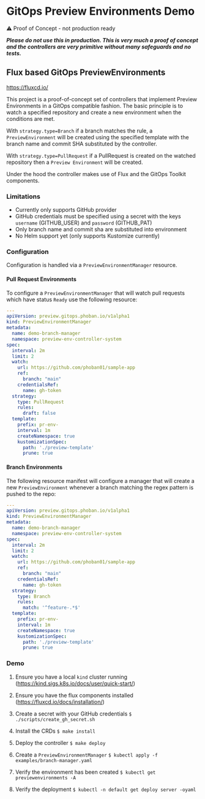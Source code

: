 # GitOps Preview Environments Demo

⚠️ Proof of Concept - not production ready

***Please do not use this in production. This is very much a proof of concept and the controllers are very primitive without many safeguards and no tests.***

## Flux based GitOps PreviewEnvironments

https://fluxcd.io/

This project is a proof-of-concept set of controllers that implement Preview Environments in a GitOps compatible fashion. The basic principle is to watch a specified repository and create a new environment when the conditions are met.

With `strategy.type=Branch` if a branch matches the rule, a `PreviewEnvironment` will be created using the specified template
with the branch name and commit SHA substituted by the controller.

With `strategy.type=PullRequest` if a PullRequest is created on the watched repository then a `Preview Environment` will be created.

Under the hood the controller makes use of Flux and the GitOps Toolkit components.

### Limitations

- Currently only supports GitHub provider
- GitHub credentials must be specified using a secret with the keys `username` (GITHUB_USER) and `password` (GITHUB_PAT)
- Only branch name and commit sha are substituted into environment
- No Helm support yet (only supports Kustomize currently)

### Configuration

Configuration is handled via a `PreviewEnvironmentManager` resource.

#### Pull Request Environments

To configure a `PreviewEnvironmentManager` that will watch pull requests which have status `Ready` use the following resource:

```yaml
---
apiVersion: preview.gitops.phoban.io/v1alpha1
kind: PreviewEnvironmentManager
metadata:
  name: demo-branch-manager
  namespace: preview-env-controller-system
spec:
  interval: 2m
  limit: 2
  watch:
    url: https://github.com/phoban01/sample-app
    ref:
      branch: "main"
    credentialsRef:
      name: gh-token
  strategy:
    type: PullRequest
    rules:
      draft: false
  template:
    prefix: pr-env-
    interval: 1m
    createNamespace: true
    kustomizationSpec:
      path: './preview-template'
      prune: true
```

#### Branch Environments

The following resource manifest will configure a manager that will create a new `PreviewEnvironment` whenever a branch matching the regex pattern is pushed to the repo:

``` yaml
---
apiVersion: preview.gitops.phoban.io/v1alpha1
kind: PreviewEnvironmentManager
metadata:
  name: demo-branch-manager
  namespace: preview-env-controller-system
spec:
  interval: 2m
  limit: 2
  watch:
    url: https://github.com/phoban01/sample-app
    ref:
      branch: "main"
    credentialsRef:
      name: gh-token
  strategy:
    type: Branch
    rules:
      match: '^feature-.*$'
  template:
    prefix: pr-env-
    interval: 1m
    createNamespace: true
    kustomizationSpec:
      path: './preview-template'
      prune: true
```

### Demo

1. Ensure you have a local `kind` cluster running (https://kind.sigs.k8s.io/docs/user/quick-start/)

2. Ensure you have the flux components installed (https://fluxcd.io/docs/installation/)

3. Create a secret with your GitHub credentials `$ ./scripts/create_gh_secret.sh`

4. Install the CRDs `$ make install`

5. Deploy the controller `$ make deploy`

6. Create a `PreviewEnvironmentManager` `$ kubectl apply -f examples/branch-manager.yaml`

7. Verify the environment has been created `$ kubectl get previewenvironments -A`

8. Verify the deployment `$ kubectl -n default get deploy server -oyaml`

